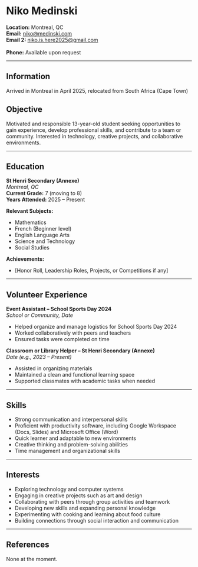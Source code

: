 # Niko Medinski
**Location:** Montreal, QC  
**Email:** niko@medinski.com  
**Email 2:** niko.is.here2025@gmail.com  
<br>
**Phone:** Available upon request  

---

## Information
Arrived in Montreal in April 2025, relocated from South Africa (Cape Town)

## Objective
Motivated and responsible 13-year-old student seeking opportunities to gain experience, develop professional skills, and contribute to a team or community. Interested in technology, creative projects, and collaborative environments.

---

## Education
**St Henri Secondary (Annexe)**  
*Montreal, QC*  
**Current Grade:** 7 (moving to 8)  
**Years Attended:** 2025 – Present  

**Relevant Subjects:**  
- Mathematics  
- French (Beginner level)  
- English Language Arts  
- Science and Technology  
- Social Studies  

**Achievements:**  
- [Honor Roll, Leadership Roles, Projects, or Competitions if any]

---

## Volunteer Experience
**Event Assistant – School Sports Day 2024**  
*School or Community, Date*  
- Helped organize and manage logistics for School Sports Day 2024  
- Worked collaboratively with peers and teachers  
- Ensured tasks were completed on time

**Classroom or Library Helper – St Henri Secondary (Annexe)**  
*Date (e.g., 2023 – Present)*  
- Assisted in organizing materials  
- Maintained a clean and functional learning space  
- Supported classmates with academic tasks when needed

---

## Skills
- Strong communication and interpersonal skills  
- Proficient with productivity software, including Google Workspace (Docs, Slides) and Microsoft Office (Word)
- Quick learner and adaptable to new environments  
- Creative thinking and problem-solving abilities  
- Time management and organizational skills  

---

## Interests
- Exploring technology and computer systems  
- Engaging in creative projects such as art and design  
- Collaborating with peers through group activities and teamwork  
- Developing new skills and expanding personal knowledge  
- Experimenting with cooking and learning about food culture  
- Building connections through social interaction and communication

---

## References
None at the moment.
